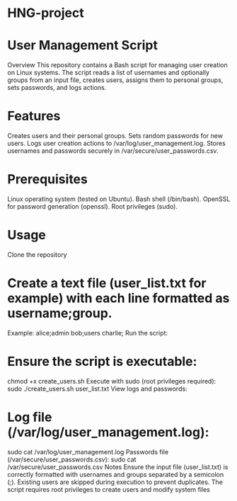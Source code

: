 # HNG-project 
# User Management Script
Overview
This repository contains a Bash script for managing user creation on Linux systems. The script reads a list of usernames and optionally groups from an input file, creates users, assigns them to personal groups, sets passwords, and logs actions.

# Features
Creates users and their personal groups.
Sets random passwords for new users.
Logs user creation actions to /var/log/user_management.log.
Stores usernames and passwords securely in /var/secure/user_passwords.csv.
# Prerequisites
Linux operating system (tested on Ubuntu).
Bash shell (/bin/bash).
OpenSSL for password generation (openssl).
Root privileges (sudo).
# Usage
Clone the repository

# Create a text file (user_list.txt for example) with each line formatted as username;group.
Example:
alice;admin
bob;users
charlie;
Run the script:

# Ensure the script is executable:
chmod +x create_users.sh
Execute with sudo (root privileges required):
sudo ./create_users.sh user_list.txt
View logs and passwords:

# Log file (/var/log/user_management.log):
sudo cat /var/log/user_management.log
Passwords file (/var/secure/user_passwords.csv):
sudo cat /var/secure/user_passwords.csv
Notes
Ensure the input file (user_list.txt) is correctly formatted with usernames and groups separated by a semicolon (;).
Existing users are skipped during execution to prevent duplicates.
The script requires root privileges to create users and modify system files
